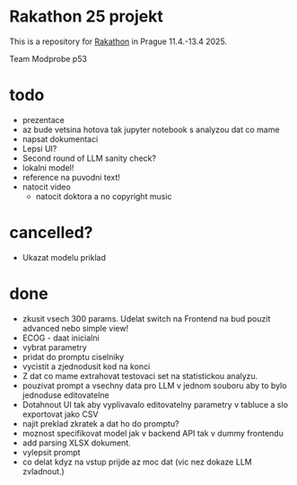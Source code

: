 # Rakathon 25 projekt

This is a repository for [Rakathon](https://www.rakathon.cz) in Prague 11.4.-13.4 2025.

Team Modprobe p53


# todo

- prezentace 
- az bude vetsina hotova tak jupyter notebook s analyzou dat co mame
- napsat dokumentaci
- Lepsi UI?
- Second round of LLM sanity check?
- lokalni model!
- reference na puvodni text! 
- natocit video
    - natocit doktora a no copyright music

# cancelled?
- Ukazat modelu priklad



# done
- zkusit vsech 300 params. Udelat switch na Frontend na bud pouzit advanced nebo simple view!
- ECOG - daat inicialni 
- vybrat parametry
- pridat do promptu ciselniky
- vycistit a zjednodusit kod na konci
- Z dat co mame extrahovat testovaci set na statistickou analyzu. 
- pouzivat prompt a vsechny data pro LLM v jednom souboru aby to bylo jednoduse editovatelne
- Dotahnout UI tak aby vyplivavalo editovatelny parametry v tabluce a slo exportovat jako CSV
- najit preklad zkratek a dat ho do promptu?
- moznost specifikovat model jak v backend API tak v dummy frontendu
- add parsing XLSX dokument.
- vylepsit prompt
- co delat kdyz na vstup prijde az moc dat (vic nez dokaze LLM zvladnout.)





